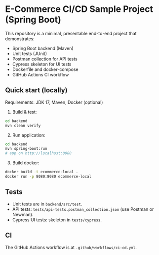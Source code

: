 # E-Commerce CI/CD Sample Project (Spring Boot)

This repository is a minimal, presentable end-to-end project that demonstrates:
- Spring Boot backend (Maven)
- Unit tests (JUnit)
- Postman collection for API tests
- Cypress skeleton for UI tests
- Dockerfile and docker-compose
- GitHub Actions CI workflow

## Quick start (locally)
Requirements: JDK 17, Maven, Docker (optional)

1. Build & test:
```bash
cd backend
mvn clean verify
```

2. Run application:
```bash
cd backend
mvn spring-boot:run
# app on http://localhost:8080
```

3. Build docker:
```bash
docker build -t ecommerce-local .
docker run -p 8080:8080 ecommerce-local
```

## Tests
- Unit tests are in `backend/src/test`.
- API tests: `tests/api-tests.postman_collection.json` (use Postman or Newman).
- Cypress UI tests: skeleton in `tests/cypress`.

## CI
The GitHub Actions workflow is at `.github/workflows/ci-cd.yml`.

